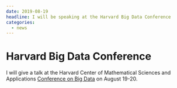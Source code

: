 ```yaml
---
date: 2019-08-19
headline: I will be speaking at the Harvard Big Data Conference
categories:
  - news
---
```


# Harvard Big Data Conference

I will give a talk at the Harvard Center of Mathematical Sciences and Applications [Conference on Big Data](http://cmsa.fas.harvard.edu/2019-big-data/) on August 19-20.

